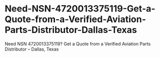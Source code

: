 # Need-NSN-4720013375119-Get-a-Quote-from-a-Verified-Aviation-Parts-Distributor-Dallas-Texas
Need NSN 4720013375119? Get a Quote from a Verified Aviation Parts Distributor – Dallas, Texas
